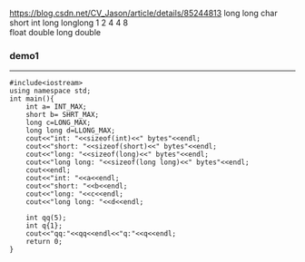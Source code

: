 https://blog.csdn.net/CV_Jason/article/details/85244813 long long
char short int long longlong
  1      2     4     4        8    
float double long double

### demo1
---
```cpp=
#include<iostream>
using namespace std;
int main(){
    int a= INT_MAX;
    short b= SHRT_MAX;
    long c=LONG_MAX;
    long long d=LLONG_MAX;
    cout<<"int: "<<sizeof(int)<<" bytes"<<endl;
    cout<<"short: "<<sizeof(short)<<" bytes"<<endl;
    cout<<"long: "<<sizeof(long)<<" bytes"<<endl;
    cout<<"long long: "<<sizeof(long long)<<" bytes"<<endl;
    cout<<endl;
    cout<<"int: "<<a<<endl;
    cout<<"short: "<<b<<endl;
    cout<<"long: "<<c<<endl;
    cout<<"long long: "<<d<<endl;

    int qq(5);
    int q{1};
    cout<<"qq:"<<qq<<endl<<"q:"<<q<<endl;
    return 0;
}
```

